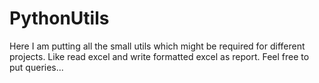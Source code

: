 # PythonUtils

Here I am putting all the small utils which might be required for different projects. Like read excel and write formatted excel as report. 
Feel free to put queries...
